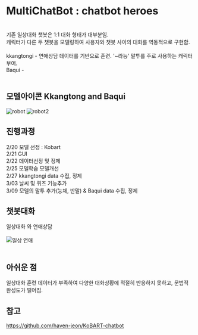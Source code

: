 # **MultiChatBot** : chatbot heroes
<br>
기존 일상대화 챗봇은 1:1 대화 형태가 대부분임.<br>
캐릭터가 다른 두 챗봇을 모델링하여 사용자와 챗봇 사이의 대화를 역동적으로 구현함.<br>
<br>
kkangtongi - 연애상담 데이터를 기반으로 훈련. '~라능' 말투를 주로 사용하는 캐릭터 부여.<br>
Baqui - 
<br>
<br>

## 모델아이콘 Kkangtong and Baqui
![robot](https://user-images.githubusercontent.com/74548737/110195986-b2792a00-7e84-11eb-9606-98efe5800678.png)
![robot2](https://user-images.githubusercontent.com/74548737/110195988-b3aa5700-7e84-11eb-98fd-e4e6e056e436.png)

## 진행과정
2/20 모델 선정 : Kobart<br>
2/21 GUI<br>
2/22 데이터선정 및 정제<br>
2/25 모델학습 모델개선<br>
2/27 kkangtongi data 수집, 정제<br>
3/03 날씨 및 퀴즈 기능추가<br>
3/09 모델의 말투 추가(능체, 반말) & Baqui data 수집, 정제

## 챗봇대화

일상대화 와 연애상담<br><br>
![일상 연애](https://user-images.githubusercontent.com/74548737/110240680-73d09600-7f90-11eb-9a7a-f40e09f63842.jpg)
<br><br>

## 아쉬운 점
일상대화 훈련 데이터가 부족하여 다양한 대화상황에 적절히 반응하지 못하고, 문법적 완성도가 떨어짐.<br>

## 참고
https://github.com/haven-jeon/KoBART-chatbot



